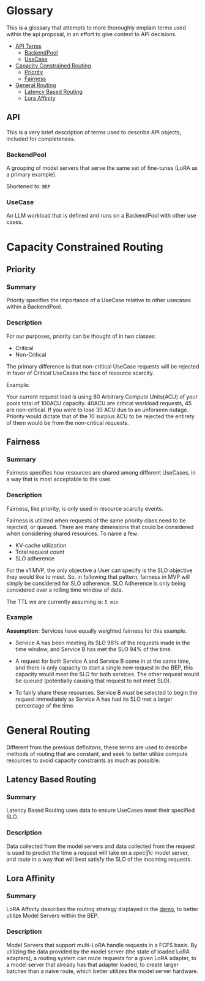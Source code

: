 # Glossary

This is a glossary that attempts to more thoroughly emplain terms used within the api proposal, in an effort to give context to API decisions.

<!-- toc -->
-   [API Terms](#api)
    - [BackendPool](#backendpool)
    - [UseCase](#UseCase)
-   [Capacity Constrained Routing](#capacity-constrained-routing)
    -   [Priority](#priority)
    -   [Fairness](#fairness)
- [General Routing](#general-routing)
    -   [Latency Based Routing](#latency-based-routing)
    -   [Lora Affinity](#lora-affinity)


<!-- /toc -->

## API
This is a very brief description of terms used to describe API objects, included for completeness.

### BackendPool
A grouping of model servers that serve the same set of fine-tunes (LoRA as a primary example). 

Shortened to: `BEP`

### UseCase
An LLM workload that is defined and runs on a BackendPool with other use cases.

# Capacity Constrained Routing

## Priority

### Summary
Priority specifies the importance of a UseCase relative to other usecases within a BackendPool. 

### Description

For our purposes, priority can be thought of in two classes:
- Critical
- Non-Critical

The primary difference is that non-critical UseCase requests will be rejected in favor of Critical UseCases the face of resource scarcity. 

Example: 

Your current request load is using 80 Arbitrary Compute Units(ACU) of your pools total of 100ACU capacity. 40ACU are critical workload requests, 45 are non-critical. If you were to lose 30 ACU due to an unforseen outage. Priority would dictate that of the 10 surplus ACU to be rejected the entirety of them would be from the non-critical requests. 

## Fairness

### Summary
Fairness specifies how resources are shared among different UseCases, in a way that is most acceptable to the user.

### Description

Fairness, like priority, is only used in resource scarcity events. 

Fairness is utilized when requests of the same priority class need to be rejected, or queued. There are many dimensions that could be considered when considering shared resources. To name a few:
- KV-cache utilization
- Total request count
- SLO adherence

For the v1 MVP, the only objective a User can specify is the SLO objective they would like to meet. So, in following that pattern, fairness in MVP will simply be considered for SLO adherence. SLO Adherence is only being considered over a rolling time window of data. 

The TTL we are currently assuming is: `5 min` 

### Example

**Assumption:** Services have equally weighted fairness for this example.

- Service A has been meeting its SLO 98% of the requests made in the time window, and Service B has met the SLO 94% of the time.

- A request for both Service A and Service B come in at the same time, and there is only capacity to start a single new request in the BEP, this capacity would meet the SLO for both services. The other request would be queued (potentially causing that request to not meet SLO).

- To fairly share these resources. Service B *must* be selected to begin the request immediately as Service A has had its SLO met a larger percentage of the time.

# General Routing
Different from the previous definitons, these terms are used to describe methods of routing that are constant, and seek to better utilize compute resources to avoid capacity constraints as much as possible.

## Latency Based Routing

### Summary
Latency Based Routing uses data to ensure UseCases meet their specified SLO.

### Description
Data collected from the model servers and data collected from the request is used to predict the time a request will take on a *specific* model server, and route in a way that will best satisfy the SLO of the incoming requests.

## Lora Affinity

### Summary
LoRA Affinity describes the routing strategy displayed in the [demo](https://youtu.be/NUBZg_uqqXk?si=v681EeYdGUGEVqQQ&t=1458), to better utilize Model Servers within the BEP.

### Description
Model Servers that support multi-LoRA handle requests in a FCFS basis. By utilizing the data provided by the model server (the state of loaded LoRA adapters), a routing system can route requests for a given LoRA adapter, to a model server that already has that adapter loaded, to create larger batches than a naive route, which better utilizes the model server hardware. 